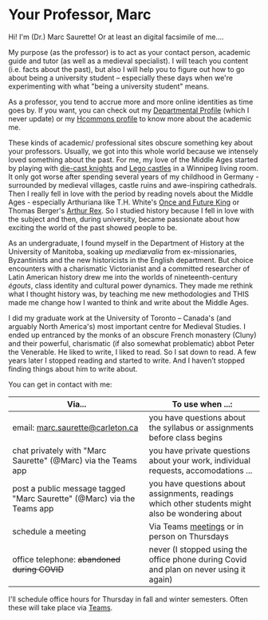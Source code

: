 # Your Professor, Marc

Hi! I'm (Dr.) Marc Saurette! Or at least an digital facsimile of me....

My purpose (as the professor) is to act as your contact person, academic guide and tutor (as well as a medieval specialist). I will teach you content (i.e. facts about the past), but also I will help you to figure out how to go about being a university student – especially these days when we're experimenting with what "being a university student" means.&#x20;

As a professor, you tend to accrue more and more online identities as time goes by. If you want, you can check out my [Departmental Profile](https://carleton.ca/history/people/marc-saurette/) (which I never update) or my [Hcommons profile](https://hcommons.org/members/saurette/) to know more about the academic me.

These kinds of academic/ professional sites obscure something key about your professors. Usually, we got into this whole world because we intensely loved something about the past. For me, my love of the Middle Ages started by playing with [die-cast knights](https://en.wikipedia.org/wiki/Britains\_Deetail#Knights\_and\_Turks) and [Lego castles](https://brickset.com/sets/375-2/Castle) in a Winnipeg living room. It only got worse after spending several years of my childhood in Germany - surrounded by medieval villages, castle ruins and awe-inspiring cathedrals. Then I really fell in love with the period by reading novels about the Middle Ages - especially Arthuriana like T.H. White's [Once and Future King](https://ocul-crl.primo.exlibrisgroup.com/permalink/01OCUL\_CRL/1gorbd6/alma991007825869705153) or Thomas Berger's [Arthur Rex](https://ocul-crl.primo.exlibrisgroup.com/permalink/01OCUL\_CRL/1gorbd6/alma991008085209705153). So I studied history because I fell in love with the subject and then, during university, became passionate about how exciting the world of the past showed people to be.&#x20;

As an undergraduate, I found myself in the Department of History at the University of Manitoba, soaking up _mediævalia_ from ex-missionaries, Byzantinists and the new historicists in the English department. But choice encounters with a charismatic Victorianist and a committed researcher of Latin American history drew me into the worlds of nineteenth-century _égouts_, class identity and cultural power dynamics. They made me rethink what I thought history was, by teaching me new methodologies and THIS made me change how I wanted to think and write about the Middle Ages.&#x20;

I did my graduate work at the University of Toronto – Canada's (and arguably North America's) most important centre for Medieval Studies. I ended up entranced by the monks of an obscure French monastery (Cluny) and their powerful, charismatic (if also somewhat problematic) abbot Peter the Venerable. He liked to write, I liked to read. So I sat down to read. A few years later I stopped reading and started to write. And I haven’t stopped finding things about him to write about.

You can get in contact with me:

| Via...                                                                 | To use when ...:                                                                                                          |
| ---------------------------------------------------------------------- | ------------------------------------------------------------------------------------------------------------------------- |
| email: marc.saurette@carleton.ca                                       | you have questions about the syllabus or assignments before class begins                                                  |
| chat privately with "Marc Saurette" (@Marc) via the Teams app          | you have private questions about your work, individual requests, accomodations ...                                        |
| post a public message tagged "Marc Saurette" (@Marc) via the Teams app | you have questions about assignments, readings which other students might also be wondering about                         |
| schedule a meeting                                                     | Via Teams [meetings](communication.md#how-to-sign-up-for-a-meeting-with-the-professor-on-teams) or in person on Thursdays |
| office telephone: ~~abandoned during COVID~~                           | never    (I stopped using the office phone during Covid and plan on never using it again)                                 |

I'll schedule office hours for Thursday in fall and winter semesters. Often these will take place via [Teams](../digital-tools/teams.md).&#x20;

